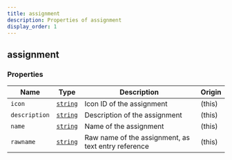 ```yaml
---
title: assignment
description: Properties of assignment
display_order: 1
---
```


## assignment

### Properties

| Name | Type | Description | Origin |
|------|------|-------------|--------|
| `icon` | [`string`](./string.md) | Icon ID of the assignment | (this) |
| `description` | [`string`](./string.md) | Description of the assignment | (this) |
| `name` | [`string`](./string.md) | Name of the assignment | (this) |
| `rawname` | [`string`](./string.md) | Raw name of the assignment, as text entry reference | (this) |


